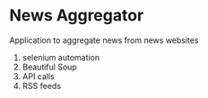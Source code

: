# News Aggregator
Application to aggregate news from news websites

01) selenium automation
02) Beautiful Soup
03) API calls
04) RSS feeds 
